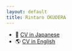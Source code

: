 ```yaml
---
layout: default
title: Rintaro OKUDERA
---
```



- 🗾 [CV in Japanese](japanese)
- 🌎️ [CV in English](english)
